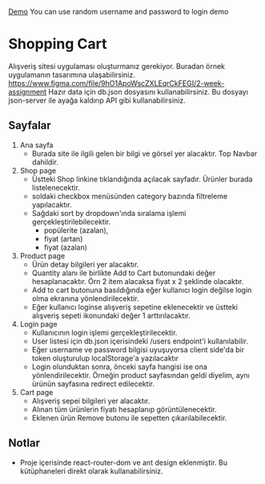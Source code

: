 [Demo](https://vigorous-bassi-b108f6.netlify.app/)
You can use random username and password to login demo

# Shopping Cart

Alışveriş sitesi uygulaması oluşturmanız gerekiyor. Buradan örnek uygulamanın tasarımına ulaşabilirsiniz.
https://www.figma.com/file/9hO1ApoWscZXLEqrCkFEGI/2-week-assignment
Hazır data için db.json dosyasını kullanabilirsiniz. Bu dosyayı json-server ile ayağa kaldırıp API gibi kullanabilirsiniz.

## Sayfalar

1. Ana sayfa
   - Burada site ile ilgili gelen bir bilgi ve görsel yer alacaktır. Top Navbar dahildir.
2. Shop page
   - Üstteki Shop linkine tıklandığında açılacak sayfadır. Ürünler burada listelenecektir.
   - soldaki checkbox menüsünden category bazında filtreleme yapılacaktır.
   - Sağdaki sort by dropdown'ında sıralama işlemi gerçekleştirilebilecektir.
     - popülerite (azalan),
     - fiyat (artan)
     - fiyat (azalan)
3. Product page
   - Ürün detay bilgileri yer alacaktır.
   - Quantity alanı ile birlikte Add to Cart butonundaki değer hesaplanacaktır. Örn 2 item alacaksa fiyat x 2 şeklinde olacaktır.
   - Add to cart butonuna basıldığında eğer kullanıcı login değilse login olma ekranına yönlendirilecektir.
   - Eğer kullanıcı loginse alışveriş sepetine eklenecektir ve üstteki alışveriş sepeti ikonundaki değer 1 arttırılacaktır.
4. Login page
   - Kullanıcının login işlemi gerçekleştirilecektir.
   - User listesi için db.json içerisindeki /users endpoint'i kullanılabilir.
   - Eğer username ve password bilgisi uyuşuyorsa client side'da bir token oluşturulup localStorage'a yazılacaktır
   - Login olunduktan sonra, önceki sayfa hangisi ise ona yönlendirilecektir. Örneğin product sayfasından geldi diyelim, aynı ürünün sayfasına redirect edilecektir.
5. Cart page
   - Alışveriş sepei bilgileri yer alacaktır.
   - Alınan tüm ürünlerin fiyatı hesaplanıp görüntülenecektir.
   - Eklenen ürün Remove butonu ile sepetten çıkarılabilecektir.

## Notlar

- Proje içerisinde react-router-dom ve ant design eklenmiştir. Bu kütüphaneleri direkt olarak kullanabilirsiniz.

